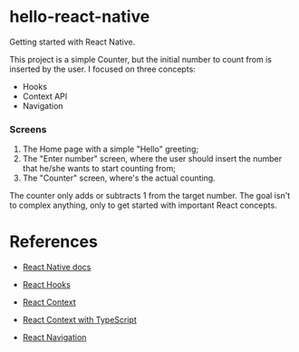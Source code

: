 # hello-react-native

Getting started with React Native.

This project is a simple Counter, but the initial number to count from is inserted by the user.
I focused on three concepts:
* Hooks
* Context API
* Navigation

### Screens

1. The Home page with a simple "Hello" greeting;
2. The "Enter number" screen, where the user should insert the number that he/she wants to start counting from;
3. The "Counter" screen, where's the actual counting.


The counter only adds or subtracts 1 from the target number. The goal isn't to complex anything, only to get started with important React concepts.


# References

* [React Native docs](https://reactnative.dev/docs/getting-started)

* [React Hooks](https://reactjs.org/docs/hooks-state.html)

* [React Context](https://pt-br.reactjs.org/docs/context.html)

* [React Context with TypeScript](https://felixgerschau.com/react-typescript-context/)

* [React Navigation](https://reactnavigation.org/docs/hello-react-navigation)

